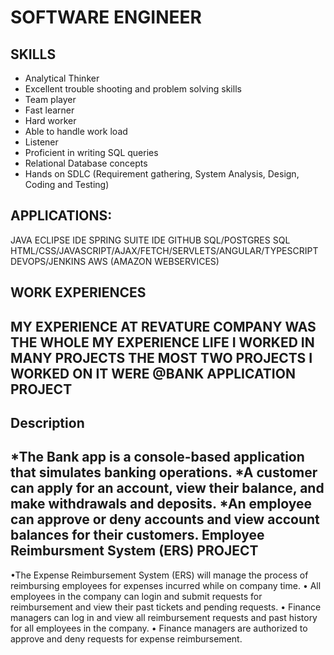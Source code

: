 # SOFTWARE ENGINEER 
SKILLS
------------
* Analytical Thinker   
*  Excellent trouble shooting and problem solving skills
* Team player             
*  Fast learner    
*   Hard worker
* Able to handle work load   
*  Listener  
*  Proficient in writing SQL queries   
* Relational Database concepts 
*  Hands on SDLC (Requirement gathering, System Analysis, Design, Coding and Testing)

APPLICATIONS:
------------------------------------------
JAVA
ECLIPSE IDE
SPRING SUITE IDE
GITHUB
SQL/POSTGRES SQL
HTML/CSS/JAVASCRIPT/AJAX/FETCH/SERVLETS/ANGULAR/TYPESCRIPT
DEVOPS/JENKINS
AWS (AMAZON WEBSERVICES)

WORK EXPERIENCES
-------------------------
MY EXPERIENCE AT REVATURE  COMPANY WAS THE WHOLE MY EXPERIENCE LIFE I WORKED IN MANY PROJECTS THE MOST TWO PROJECTS I WORKED ON IT WERE 
@BANK APPLICATION PROJECT
----------------------
## Description
   *The Bank app is a console-based application that simulates banking operations.
   *A customer can apply for an account, view their balance, and make withdrawals and deposits. 
   *An employee can approve or deny accounts and view account balances for their customers.
   Employee Reimbursment System (ERS) PROJECT
   -----------------------------------
   •The Expense Reimbursement System (ERS) will manage the process of reimbursing employees for expenses incurred while on company time.
•	All employees in the company can login and submit requests for reimbursement and view their past tickets and pending requests.
•	Finance managers can log in and view all reimbursement requests and past history for all employees in the company.
•	Finance managers are authorized to approve and deny requests for expense reimbursement.




